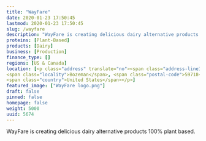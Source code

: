 ```yaml
---
title: "WayFare"
date: 2020-01-23 17:50:45
lastmod: 2020-01-23 17:50:45
slug: /wayfare
description: "WayFare is creating delicious dairy alternative products 100% plant based."
proteins: [Plant-Based]
products: [Dairy]
business: [Production]
finance_type: []
regions: [US & Canada]
location: [<p class="address" translate="no"><span class="address-line1">South 22nd Avenue</span><br>
<span class="locality">Bozeman</span>, <span class="postal-code">59718</span><br>
<span class="country">United States</span></p>]
featured_image: ["WayFare logo.png"]
draft: false
pinned: false
homepage: false
weight: 5000
uuid: 5674
---
```

WayFare is creating delicious dairy alternative products 100% plant based.
